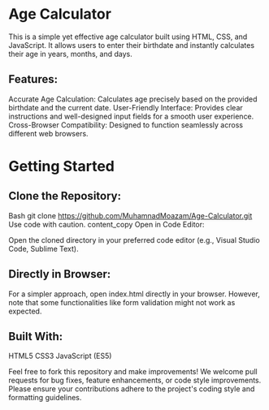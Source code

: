 # Age Calculator

This is a simple yet effective age calculator built using HTML, CSS, and JavaScript. It allows users to enter their birthdate and instantly calculates their age in years, months, and days.

## Features:

Accurate Age Calculation: Calculates age precisely based on the provided birthdate and the current date.
User-Friendly Interface: Provides clear instructions and well-designed input fields for a smooth user experience.
Cross-Browser Compatibility: Designed to function seamlessly across different web browsers.

# Getting Started

## Clone the Repository:

Bash
git clone https://github.com/MuhamnadMoazam/Age-Calculator.git
Use code with caution.
content_copy
Open in Code Editor:

Open the cloned directory in your preferred code editor (e.g., Visual Studio Code, Sublime Text).

## Directly in Browser:

For a simpler approach, open index.html directly in your browser. However, note that some functionalities like form validation might not work as expected.

## Built With:

HTML5
CSS3
JavaScript (ES5)


Feel free to fork this repository and make improvements! We welcome pull requests for bug fixes, feature enhancements, or code style improvements. Please ensure your contributions adhere to the project's coding style and formatting guidelines.
